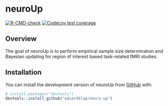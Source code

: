 
<!-- README.md is generated from README.Rmd. Please edit that file -->

# neuroUp

<!-- badges: start -->

[![R-CMD-check](https://github.com/eduardklap/neuroUp/actions/workflows/R-CMD-check.yaml/badge.svg)](https://github.com/eduardklap/neuroUp/actions/workflows/R-CMD-check.yaml)
[![Codecov test
coverage](https://codecov.io/gh/eduardklap/neuroUp/branch/main/graph/badge.svg)](https://app.codecov.io/gh/eduardklap/neuroUp?branch=main)
<!-- badges: end -->

## Overview

The goal of neuroUp is to perform empirical sample size determination
and Bayesian updating for region of interest based task-related fMRI
studies.

## Installation

You can install the development version of neuroUp from
[GitHub](https://github.com/) with:

``` r
# install.packages("devtools")
devtools::install_github("eduardklap/neuro-up")
```
